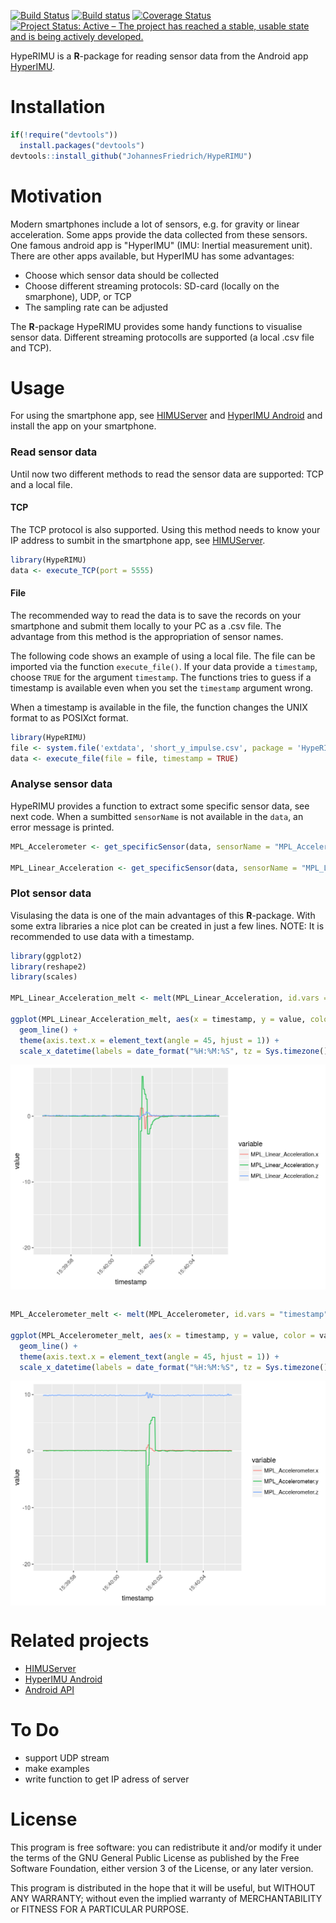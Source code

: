 
<!-- README.md is generated from README.Rmd. Please edit that file -->
[![Build Status](https://travis-ci.org/JohannesFriedrich/HypeRIMU.svg?branch=master)](https://travis-ci.org/JohannesFriedrich/HypeRIMU) [![Build status](https://ci.appveyor.com/api/projects/status/lm7jn3t558yxveve?svg=true)](https://ci.appveyor.com/project/JohannesFriedrich/hyperimu) [![Coverage Status](https://codecov.io/gh/JohannesFriedrich/HypeRIMU/branch/master/graph/badge.svg)](https://codecov.io/gh/JohannesFriedrich/HypeRIMU) [![Project Status: Active – The project has reached a stable, usable state and is being actively developed.](http://www.repostatus.org/badges/latest/active.svg)](http://www.repostatus.org/#active)

HypeRIMU is a **R**-package for reading sensor data from the Android app [HyperIMU](https://play.google.com/store/apps/details?id=com.ianovir.hyper_imu).

Installation
============

``` r
if(!require("devtools"))
  install.packages("devtools")
devtools::install_github("JohannesFriedrich/HypeRIMU")
```

Motivation
==========

Modern smartphones include a lot of sensors, e.g. for gravity or linear acceleration. Some apps provide the data collected from these sensors. One famous android app is "HyperIMU" (IMU: Inertial measurement unit). There are other apps available, but HyperIMU has some advantages:

-   Choose which sensor data should be collected
-   Choose different streaming protocols: SD-card (locally on the smarphone), UDP, or TCP
-   The sampling rate can be adjusted

The **R**-package HypeRIMU provides some handy functions to visualise sensor data. Different streaming protocolls are supported (a local .csv file and TCP).

Usage
=====

For using the smartphone app, see [HIMUServer](https://github.com/ianovir/HIMUServer/) and [HyperIMU Android](https://play.google.com/store/apps/details?id=com.ianovir.hyper_imu&hl=de) and install the app on your smartphone.

### Read sensor data

Until now two different methods to read the sensor data are supported: TCP and a local file.

#### TCP

The TCP protocol is also supported. Using this method needs to know your IP address to sumbit in the smartphone app, see [HIMUServer](https://github.com/ianovir/HIMUServer/).

``` r
library(HypeRIMU)
data <- execute_TCP(port = 5555)
```

#### File

The recommended way to read the data is to save the records on your smartphone and submit them locally to your PC as a .csv file. The advantage from this method is the appropriation of sensor names.

The following code shows an example of using a local file. The file can be imported via the function `execute_file()`. If your data provide a `timestamp`, choose `TRUE` for the argument `timestamp`. The functions tries to guess if a timestamp is available even when you set the `timestamp` argument wrong.

When a timestamp is available in the file, the function changes the UNIX format to as POSIXct format.

``` r
library(HypeRIMU)
file <- system.file('extdata', 'short_y_impulse.csv', package = 'HypeRIMU')
data <- execute_file(file = file, timestamp = TRUE)
```

### Analyse sensor data

HypeRIMU provides a function to extract some specific sensor data, see next code. When a sumbitted `sensorName` is not available in the `data`, an error message is printed.

``` r
MPL_Accelerometer <- get_specificSensor(data, sensorName = "MPL_Accelerometer")

MPL_Linear_Acceleration <- get_specificSensor(data, sensorName = "MPL_Linear_Acceleration")
```

### Plot sensor data

Visulasing the data is one of the main advantages of this **R**-package. With some extra libraries a nice plot can be created in just a few lines. NOTE: It is recommended to use data with a timestamp.

``` r
library(ggplot2)
library(reshape2)
library(scales)

MPL_Linear_Acceleration_melt <- melt(MPL_Linear_Acceleration, id.vars = "timestamp")

ggplot(MPL_Linear_Acceleration_melt, aes(x = timestamp, y = value, color = variable)) + 
  geom_line() +
  theme(axis.text.x = element_text(angle = 45, hjust = 1)) + 
  scale_x_datetime(labels = date_format("%H:%M:%S", tz = Sys.timezone()))
```

<img src="README_figs/README-plot_sensor_data-1.png" width="672" style="display: block; margin: auto;" />

``` r

MPL_Accelerometer_melt <- melt(MPL_Accelerometer, id.vars = "timestamp")

ggplot(MPL_Accelerometer_melt, aes(x = timestamp, y = value, color = variable)) + 
  geom_line() +
  theme(axis.text.x = element_text(angle = 45, hjust = 1)) + 
  scale_x_datetime(labels = date_format("%H:%M:%S", tz = Sys.timezone())) 
```

<img src="README_figs/README-unnamed-chunk-5-1.png" width="672" style="display: block; margin: auto;" />

Related projects
================

-   [HIMUServer](https://github.com/ianovir/HIMUServer/)
-   [HyperIMU Android](https://play.google.com/store/apps/details?id=com.ianovir.hyper_imu)
-   [Android API](https://developer.android.com/guide/topics/sensors/index.html)

To Do
=====

-   support UDP stream
-   make examples
-   write function to get IP adress of server

License
=======

This program is free software: you can redistribute it and/or modify it under the terms of the GNU General Public License as published by the Free Software Foundation, either version 3 of the License, or any later version.

This program is distributed in the hope that it will be useful, but WITHOUT ANY WARRANTY; without even the implied warranty of MERCHANTABILITY or FITNESS FOR A PARTICULAR PURPOSE.
